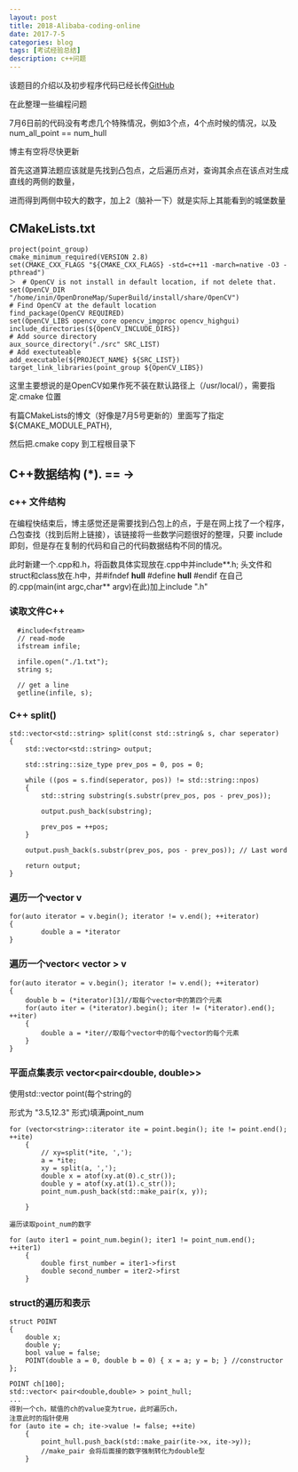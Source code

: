 ```yaml
---
layout: post
title: 2018-Alibaba-coding-online
date: 2017-7-5
categories: blog
tags: [考试经验总结]
description: c++问题
---
```


该题目的介绍以及初步程序代码已经长传[GitHub](https://github.com/bryanibit/2018-alibaba-CodeTest-online)

在此整理一些编程问题

7月6日前的代码没有考虑几个特殊情况，例如3个点，4个点时候的情况，以及num_all_point == num_hull 

博主有空将尽快更新

首先这道算法题应该就是先找到凸包点，之后遍历点对，查询其余点在该点对生成直线的两侧的数量，

进而得到两侧中较大的数字，加上2（脑补一下）就是实际上其能看到的城堡数量

## CMakeLists.txt

```
project(point_group)
cmake_minimum_required(VERSION 2.8)
set(CMAKE_CXX_FLAGS "${CMAKE_CXX_FLAGS} -std=c++11 -march=native -O3 -pthread")
＞　# OpenCV is not install in default location, if not delete that.
set(OpenCV_DIR "/home/inin/OpenDroneMap/SuperBuild/install/share/OpenCV")
# Find OpenCV at the default location
find_package(OpenCV REQUIRED)
set(OpenCV_LIBS opencv_core opencv_imgproc opencv_highgui)
include_directories(${OpenCV_INCLUDE_DIRS})
# Add source directory
aux_source_directory("./src" SRC_LIST)
# Add exectuteable
add_executable(${PROJECT_NAME} ${SRC_LIST})
target_link_libraries(point_group ${OpenCV_LIBS})
```

这里主要想说的是OpenCV如果作死不装在默认路径上（/usr/local/），需要指定.cmake 位置

有篇CMakeLists的博文（好像是7月5号更新的）里面写了指定${CMAKE_MODULE_PATH},

然后把.cmake copy 到工程根目录下

## C++数据结构 (*). == ->

### c++ 文件结构

在编程快结束后，博主感觉还是需要找到凸包上的点，于是在网上找了一个程序，
凸包查找（找到后附上链接），该链接将一些数学问题很好的整理，只要
include<cmath>即刻，但是存在复制的代码和自己的代码数据结构不同的情况。

此时新建一个.cpp和.h，将函数具体实现放在.cpp中并include**.h;
头文件和struct和class放在.h中，并#ifndef __hull__
#define __hull__ #endif
在自己的.cpp(main(int argc,char** argv)在此)加上include ".h"


### 读取文件C++

      #include<fstream>
      // read-mode
      ifstream infile;
	 
	  infile.open("./1.txt");
	  string s;

	  // get a line
	  getline(infile, s);

### C++ split()

```
std::vector<std::string> split(const std::string& s, char seperator)
{
	std::vector<std::string> output;

	std::string::size_type prev_pos = 0, pos = 0;

	while ((pos = s.find(seperator, pos)) != std::string::npos)
	{
		std::string substring(s.substr(prev_pos, pos - prev_pos));

		output.push_back(substring);

		prev_pos = ++pos;
	}

	output.push_back(s.substr(prev_pos, pos - prev_pos)); // Last word

	return output;
}
```
### 遍历一个vector<double> v

```
for(auto iterator = v.begin(); iterator != v.end(); ++iterator)
{
		double a = *iterator
}
```

### 遍历一个vector< vector<double> > v

```
for(auto iterator = v.begin(); iterator != v.end(); ++iterator)
{
	double b = (*iterator)[3]//取每个vector中的第四个元素
	for(auto iter = (*iterator).begin(); iter != (*iterator).end(); ++iter)
	{
		double a = *iter//取每个vector中的每个vector的每个元素
    }
}
```

### 平面点集表示 vector<pair<double, double>> 

使用std::vector<string> point(每个string的

形式为 "3.5,12.3" 形式)填满point_num

```
for (vector<string>::iterator ite = point.begin(); ite != point.end(); ++ite)
	{
		// xy=split(*ite, ',');
		a = *ite;
		xy = split(a, ',');
		double x = atof(xy.at(0).c_str());
		double y = atof(xy.at(1).c_str());
		point_num.push_back(std::make_pair(x, y));

	}
```

```
遍历读取point_num的数字

for (auto iter1 = point_num.begin(); iter1 != point_num.end(); ++iter1)
	{
		double first_number = iter1->first
		double second_number = iter2->first
	}
```

### struct的遍历和表示

```
struct POINT
{
	double x;
	double y;
	bool value = false;
	POINT(double a = 0, double b = 0) { x = a; y = b; } //constructor   
};

POINT ch[100];
std::vector< pair<double,double> > point_hull;
...
得到一个ch，赋值的ch的value变为true，此时遍历ch，
注意此时的指针使用
for (auto ite = ch; ite->value != false; ++ite)
	{
		point_hull.push_back(std::make_pair(ite->x, ite->y));
		//make_pair 会将后面接的数字强制转化为double型
	}
```
